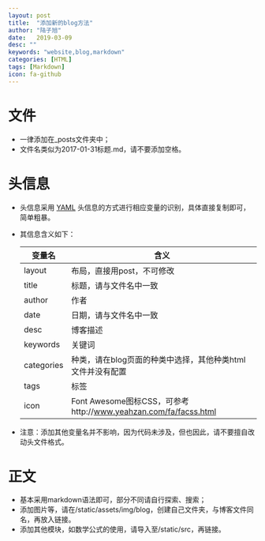 ```yaml
---
layout: post
title:  "添加新的blog方法"
author: "陆子旭"
date:   2019-03-09
desc: ""
keywords: "website,blog,markdown"
categories: [HTML]
tags: [Markdown]
icon: fa-github
---
```


# 文件

* 一律添加在_posts文件夹中；
* 文件名类似为2017-01-31标题.md，请不要添加空格。



# 头信息

* 头信息采用 [YAML](http://yaml.org/) 头信息的方式进行相应变量的识别，具体直接复制即可，简单粗暴。

* 其信息含义如下：

  | 变量名     | 含义                                                         |
  | ---------- | ------------------------------------------------------------ |
  | layout     | 布局，直接用post，不可修改                                   |
  | title      | 标题，请与文件名中一致                                       |
  | author     | 作者                                                         |
  | date       | 日期，请与文件名中一致                                       |
  | desc       | 博客描述                                                     |
  | keywords   | 关键词                                                       |
  | categories | 种类，请在blog页面的种类中选择，其他种类html文件并没有配置   |
  | tags       | 标签                                                         |
  | icon       | Font Awesome图标CSS，可参考http://www.yeahzan.com/fa/facss.html |

* 注意：添加其他变量名并不影响，因为代码未涉及，但也因此，请不要擅自改动头文件格式。



# 正文

* 基本采用markdown语法即可，部分不同请自行探索、搜索；
* 添加图片等，请在/static/assets/img/blog，创建自己文件夹，与博客文件同名，再放入链接。
* 添加其他模块，如数学公式的使用，请导入至/static/src，再链接。

